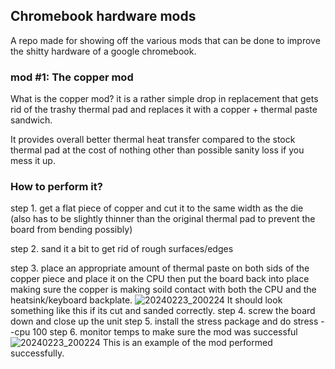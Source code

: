 ## Chromebook hardware mods

A repo made for showing off the various mods that can be done to improve the shitty hardware of a google chromebook.

### mod #1: The copper mod

What is the copper mod?  it is a rather simple drop in replacement that gets rid of the trashy thermal pad and replaces it with a copper + thermal paste sandwich.

It provides overall better thermal heat transfer compared to the stock thermal pad at the cost of nothing other than possible sanity loss if you mess it up.

### How to perform it?

step 1. get a flat piece of copper and cut it to the same width as the die (also has to be slightly thinner than the original thermal pad to prevent the board from bending possibly)


step 2. sand it a bit to get rid of rough surfaces/edges


step 3. place an appropriate amount of thermal paste on both sids of the copper piece and place it on the CPU then put the board back into place making sure the copper is making soild contact with both the CPU and the heatsink/keyboard backplate.
![20240223_200224](https://github.com/AverageJuliet/chromebook_hardware_mods/assets/134985726/772c787e-aad6-45ec-9898-3246fdc46390)
It should look something like this if its cut and sanded correctly.
step 4. screw the board down and close up the unit
step 5. install the stress package and do stress --cpu 100
step 6. monitor temps to make sure the mod was successful 
![20240223_200224](https://github.com/AverageJuliet/chromebook_hardware_mods/assets/134985726/4922b2a5-8099-484c-82d8-28dff28d0c0d)
This is an example of the mod performed successfully. 


